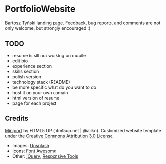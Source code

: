 # PortfolioWebsite
Bartosz Tyński landing page. Feedback, bug reports, and comments are not only welcome, but strongly encouraged :)

## TODO
* resume is sill not working on mobile
* edit bio
* experience section
* skills section
* polish version
* technology stack (README)
* be more specific what do you want to do
* host it on your own domain
* html version of resume
* page for each project

## Credits 
[Miniport](https://html5up.net/miniport) by HTML5 UP (html5up.net | @ajlkn). Customized website template under the [Creative Commons Attribution 3.0 License](https://creativecommons.org/licenses/by/3.0/).
* Images: [Unsplash](unsplash.com)
* Icons: [Font Awesome](fontawesome.io)
* Other: [jQuery](jquery.com), [Responsive Tools](github.com/ajlkn/responsive-tools)
